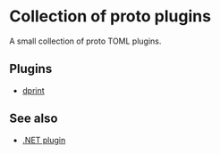 # Collection of proto plugins

A small collection of proto TOML plugins.

## Plugins

- [dprint](dprint/README.md)

## See also

- [.NET plugin](https://github.com/Phault/proto-dotnet-plugin)
